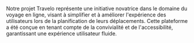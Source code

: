 Notre projet Travelo représente une initiative novatrice dans le domaine du voyage en ligne, visant à simplifier et à améliorer l'expérience des utilisateurs lors de la planification de leurs déplacements.  Cette plateforme a été conçue en tenant compte de la convivialité et de l'accessibilité, garantissant une expérience utilisateur fluide.
